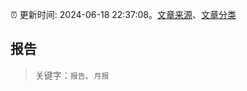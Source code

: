 :alarm_clock: 更新时间: 2024-06-18 22:37:08。[文章来源](/README.md)、[文章分类](/TAGS.md)

## 报告


> 关键字：`报告`、`月报`



